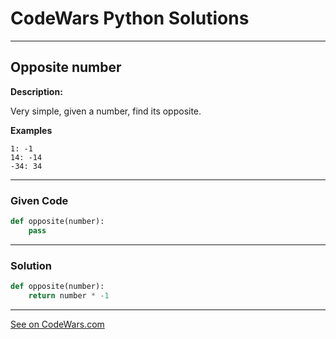 # CodeWars Python Solutions

---

## Opposite number


**Description:**

Very simple, given a number, find its opposite.


**Examples**

```
1: -1
14: -14
-34: 34
```



---

### Given Code


```python
def opposite(number):
    pass
```

---

### Solution


```python
def opposite(number):
    return number * -1
```

---


[See on CodeWars.com](https://www.codewars.com/kata/56dec885c54a926dcd001095)
